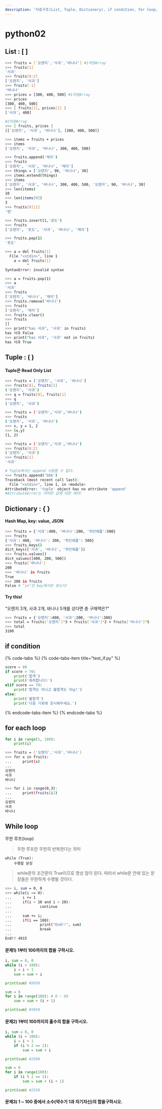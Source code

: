 ```yaml
---
description: '자료구조(List, Tuple, Dictionary), if condition, for loop, while loop'
---
```


# python02

## List : \[ \]

```bash
>>> fruits = ['오렌지','사과','바나나'] #1차원Array
>>> fruits[1]
'사과'
>>> fruits[0:2]
['오렌지', '사과']
>>> fruits[-1]
'바나나'
>>> prices = [300, 400, 500] #1차원Array
>>> prices
[300, 400, 500]
>>> [ fruits[1], prices[1] ] 
['사과', 400]

#2차원Array
>>> [ fruits, prices ]
[['오렌지', '사과', '바나나'], [300, 400, 500]]

>>> items = fruits + prices
>>> items
['오렌지', '사과', '바나나', 300, 400, 500]

>>> fruits.append('체리')
>>> fruits
['오렌지', '사과', '바나나', '체리']
>>> things = ['오렌지', 90, '바나나', 30]
>>> items.extend(things)
>>> items
['오렌지', '사과', '바나나', 300, 400, 500, '오렌지', 90, '바나나', 30]
>>> len(items)
10
>>> len(items[0])
3
>>> fruits[0][1]
'렌'

>>> fruits.insert(1,'포도')
>>> fruits
['오렌지', '포도', '사과', '바나나', '체리']

>>> fruits.pop(1)
'포도'

>>> a = del fruits[1]
  File "<stdin>", line 1
    a = del fruits[1]
          ^
SyntaxError: invalid syntax

>>> a = fruits.pop(1)
>>> a
'사과'
>>> fruits
['오렌지', '바나나', '체리']
>>> fruits.remove('바나나')
>>> fruits
['오렌지', '체리']
>>> fruits.clear()
>>> fruits
[]
>>> print("has 사과", '사과' in fruits)
has 사과 False
>>> print("has 사과", '사과' not in fruits)
has 사과 True
```

## Tuple : \( \)

#### Tuple은 Read Only List

```bash
>>> fruits = ['오렌지', '사과', '바나나']
>>> fruits[0], fruits[1]
('오렌지', '사과')
>>> q = fruits[0], fruits[1]
>>> q
('오렌지', '사과')
```

```bash
>>> fruits = ('오렌지','사과','바나나')
>>> fruits
('오렌지', '사과', '바나나')
>>> x, y = 1, 2
>>> (x,y)
(1, 2)
```

```bash
>>> fruits = ('오렌지','사과','바나나')
>>> fruits[0:2]
('오렌지', '사과')
>>> fruits[1]
'사과'

# Tuple에서는 append 사용할 수 없다.
>>> fruits.append('bbb')
Traceback (most recent call last):
  File "<stdin>", line 1, in <module>
AttributeError: 'tuple' object has no attribute 'append'
#AttributeError는 어떠한 값에 대한 에러!
```

## Dictionary **: { }**

#### **Hash Map, key: value, JSON**

```bash
>>> fruits = {'사과':400, '바나나':200, '파인애플':500}
>>> fruits
{'사과': 400, '바나나': 200, '파인애플': 500}
>>> fruits.keys()
dict_keys(['사과', '바나나', '파인애플'])
>>> fruits.values()
dict_values([400, 200, 500])
>>> fruits['바나나']
200
>>> '바나나' in fruits
True
>>> 200 in fruits
False # "in"은 key에서만 찾는다!
```

#### Try this!

"오렌지 3개, 사과 2개, 바나나 5개를 샀다면 총 구매액은?"

```bash
>>> fruits = {'오렌지':400, '사과':200, '바나나':300}
>>> total = fruits['오렌지']*3 + fruits['사과']*2 + fruits['바나나']*5
>>> total
3100
```

## if condition

{% code-tabs %}
{% code-tabs-item title="test\_if.py" %}
```python
score = 80
if score > 70:
    print('합격')
    print('축하합니다!')
elif score == 70:
    print('합격도 아니고 불합격도 아님!')
else:
    print('불합격')
    print('다음 기회에 응시해주세요.')
```
{% endcode-tabs-item %}
{% endcode-tabs %}

## for each loop

```python
for i in range(1, 100):
    print(i)
```

```bash
>>> fruits = ['오렌지','사과','바나나']
>>> for x in fruits:
...     print(x)
...
오렌지
사과
바나나
```

```bash
>>> for i in range(0,3):
...     print(fruits[i])
...
오렌지
사과
바나나
```

## While loop

무한 루프\(loop\)

> 무한 루프란 무한히 반복한다는 의미

```text
while (True):
    수행할 문장 
```

> while문의 조건문이 True이므로 항상 참이 된다. 따라서 while문 안에 있는 문장들은 무한하게 수행될 것이다.

```bash
>>> i, sum = 0, 0
>>> while(i >= 0): 
...     i += 1
...     if(i > 10 and i < 20):
...             continue
...
...     sum += i;
...     if(i == 100):
...             print("End!!", sum)
...             break
...
End!! 4915
```

#### 문제1\) 1부터 100까지의 합을 구하시오.

```python
i, sum = 0, 0
while (i < 100):
    i = i + 1
    sum = sum + i

print(sum) #5050
```

```python
sum = 0 
for i in range(100): # 0 ~ 99
    sum = sum + (i + 1)

print(sum) #5050
```

#### 문제2\) 1부터 100까지의 홀수의 합을 구하시오.

```python
i, sum = 0, 0
while (i < 100):
    i = i + 1
    if (i % 2 == 1):
        sum = sum + i

print(sum) #2500
```

```python
sum = 0 
for i in range(100): 
    if (i % 2 == 1):
        sum = sum + (i + 1)

print(sum) #2550
```

#### 문제3\) 1 ~ 100 중에서 소수\(약수가 1과 자기자신\)의 합을구하시오.



